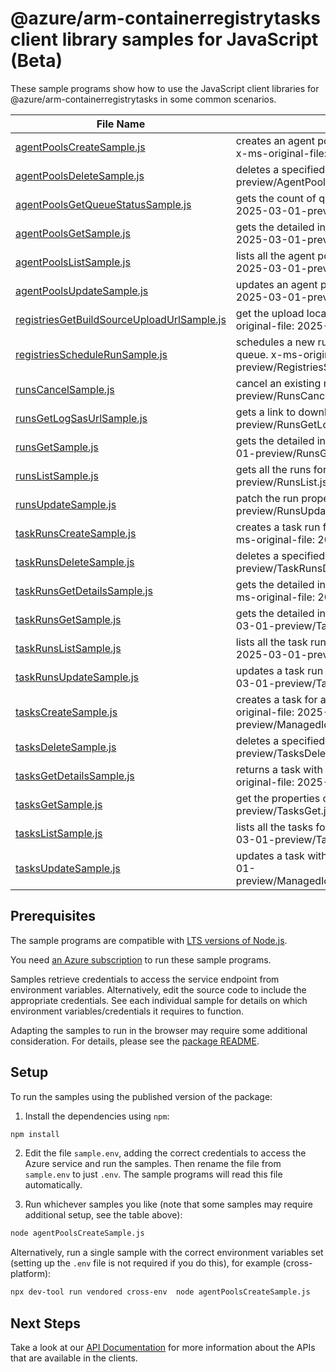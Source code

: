 # @azure/arm-containerregistrytasks client library samples for JavaScript (Beta)

These sample programs show how to use the JavaScript client libraries for @azure/arm-containerregistrytasks in some common scenarios.

| **File Name**                                                                         | **Description**                                                                                                                                                  |
| ------------------------------------------------------------------------------------- | ---------------------------------------------------------------------------------------------------------------------------------------------------------------- |
| [agentPoolsCreateSample.js][agentpoolscreatesample]                                   | creates an agent pool for a container registry with the specified parameters. x-ms-original-file: 2025-03-01-preview/AgentPoolsCreate.json                       |
| [agentPoolsDeleteSample.js][agentpoolsdeletesample]                                   | deletes a specified agent pool resource. x-ms-original-file: 2025-03-01-preview/AgentPoolsDelete.json                                                            |
| [agentPoolsGetQueueStatusSample.js][agentpoolsgetqueuestatussample]                   | gets the count of queued runs for a given agent pool. x-ms-original-file: 2025-03-01-preview/AgentPoolsGetQueueStatus.json                                       |
| [agentPoolsGetSample.js][agentpoolsgetsample]                                         | gets the detailed information for a given agent pool. x-ms-original-file: 2025-03-01-preview/AgentPoolsGet.json                                                  |
| [agentPoolsListSample.js][agentpoolslistsample]                                       | lists all the agent pools for a specified container registry. x-ms-original-file: 2025-03-01-preview/AgentPoolsList.json                                         |
| [agentPoolsUpdateSample.js][agentpoolsupdatesample]                                   | updates an agent pool with the specified parameters. x-ms-original-file: 2025-03-01-preview/AgentPoolsUpdate.json                                                |
| [registriesGetBuildSourceUploadUrlSample.js][registriesgetbuildsourceuploadurlsample] | get the upload location for the user to be able to upload the source. x-ms-original-file: 2025-03-01-preview/RegistriesGetBuildSourceUploadUrl.json              |
| [registriesScheduleRunSample.js][registriesschedulerunsample]                         | schedules a new run based on the request parameters and add it to the run queue. x-ms-original-file: 2025-03-01-preview/RegistriesScheduleRun.json               |
| [runsCancelSample.js][runscancelsample]                                               | cancel an existing run. x-ms-original-file: 2025-03-01-preview/RunsCancel.json                                                                                   |
| [runsGetLogSasUrlSample.js][runsgetlogsasurlsample]                                   | gets a link to download the run logs. x-ms-original-file: 2025-03-01-preview/RunsGetLogSasUrl.json                                                               |
| [runsGetSample.js][runsgetsample]                                                     | gets the detailed information for a given run. x-ms-original-file: 2025-03-01-preview/RunsGet.json                                                               |
| [runsListSample.js][runslistsample]                                                   | gets all the runs for a registry. x-ms-original-file: 2025-03-01-preview/RunsList.json                                                                           |
| [runsUpdateSample.js][runsupdatesample]                                               | patch the run properties. x-ms-original-file: 2025-03-01-preview/RunsUpdate.json                                                                                 |
| [taskRunsCreateSample.js][taskrunscreatesample]                                       | creates a task run for a container registry with the specified parameters. x-ms-original-file: 2025-03-01-preview/TaskRunsCreate.json                            |
| [taskRunsDeleteSample.js][taskrunsdeletesample]                                       | deletes a specified task run resource. x-ms-original-file: 2025-03-01-preview/TaskRunsDelete.json                                                                |
| [taskRunsGetDetailsSample.js][taskrunsgetdetailssample]                               | gets the detailed information for a given task run that includes all secrets. x-ms-original-file: 2025-03-01-preview/TaskRunsGetDetails.json                     |
| [taskRunsGetSample.js][taskrunsgetsample]                                             | gets the detailed information for a given task run. x-ms-original-file: 2025-03-01-preview/TaskRunsGet.json                                                      |
| [taskRunsListSample.js][taskrunslistsample]                                           | lists all the task runs for a specified container registry. x-ms-original-file: 2025-03-01-preview/TaskRunsList.json                                             |
| [taskRunsUpdateSample.js][taskrunsupdatesample]                                       | updates a task run with the specified parameters. x-ms-original-file: 2025-03-01-preview/TaskRunsUpdate.json                                                     |
| [tasksCreateSample.js][taskscreatesample]                                             | creates a task for a container registry with the specified parameters. x-ms-original-file: 2025-03-01-preview/ManagedIdentity/TasksCreate_WithLoginIdentity.json |
| [tasksDeleteSample.js][tasksdeletesample]                                             | deletes a specified task. x-ms-original-file: 2025-03-01-preview/TasksDelete.json                                                                                |
| [tasksGetDetailsSample.js][tasksgetdetailssample]                                     | returns a task with extended information that includes all secrets. x-ms-original-file: 2025-03-01-preview/TasksGetDetails.json                                  |
| [tasksGetSample.js][tasksgetsample]                                                   | get the properties of a specified task. x-ms-original-file: 2025-03-01-preview/TasksGet.json                                                                     |
| [tasksListSample.js][taskslistsample]                                                 | lists all the tasks for a specified container registry. x-ms-original-file: 2025-03-01-preview/TasksList.json                                                    |
| [tasksUpdateSample.js][tasksupdatesample]                                             | updates a task with the specified parameters. x-ms-original-file: 2025-03-01-preview/ManagedIdentity/TasksUpdate_WithKeyVaultCustomCredentials.json              |

## Prerequisites

The sample programs are compatible with [LTS versions of Node.js](https://github.com/nodejs/release#release-schedule).

You need [an Azure subscription][freesub] to run these sample programs.

Samples retrieve credentials to access the service endpoint from environment variables. Alternatively, edit the source code to include the appropriate credentials. See each individual sample for details on which environment variables/credentials it requires to function.

Adapting the samples to run in the browser may require some additional consideration. For details, please see the [package README][package].

## Setup

To run the samples using the published version of the package:

1. Install the dependencies using `npm`:

```bash
npm install
```

2. Edit the file `sample.env`, adding the correct credentials to access the Azure service and run the samples. Then rename the file from `sample.env` to just `.env`. The sample programs will read this file automatically.

3. Run whichever samples you like (note that some samples may require additional setup, see the table above):

```bash
node agentPoolsCreateSample.js
```

Alternatively, run a single sample with the correct environment variables set (setting up the `.env` file is not required if you do this), for example (cross-platform):

```bash
npx dev-tool run vendored cross-env  node agentPoolsCreateSample.js
```

## Next Steps

Take a look at our [API Documentation][apiref] for more information about the APIs that are available in the clients.

[agentpoolscreatesample]: https://github.com/Azure/azure-sdk-for-js/blob/main/sdk/containerregistry/arm-containerregistrytasks/samples/v1-beta/javascript/agentPoolsCreateSample.js
[agentpoolsdeletesample]: https://github.com/Azure/azure-sdk-for-js/blob/main/sdk/containerregistry/arm-containerregistrytasks/samples/v1-beta/javascript/agentPoolsDeleteSample.js
[agentpoolsgetqueuestatussample]: https://github.com/Azure/azure-sdk-for-js/blob/main/sdk/containerregistry/arm-containerregistrytasks/samples/v1-beta/javascript/agentPoolsGetQueueStatusSample.js
[agentpoolsgetsample]: https://github.com/Azure/azure-sdk-for-js/blob/main/sdk/containerregistry/arm-containerregistrytasks/samples/v1-beta/javascript/agentPoolsGetSample.js
[agentpoolslistsample]: https://github.com/Azure/azure-sdk-for-js/blob/main/sdk/containerregistry/arm-containerregistrytasks/samples/v1-beta/javascript/agentPoolsListSample.js
[agentpoolsupdatesample]: https://github.com/Azure/azure-sdk-for-js/blob/main/sdk/containerregistry/arm-containerregistrytasks/samples/v1-beta/javascript/agentPoolsUpdateSample.js
[registriesgetbuildsourceuploadurlsample]: https://github.com/Azure/azure-sdk-for-js/blob/main/sdk/containerregistry/arm-containerregistrytasks/samples/v1-beta/javascript/registriesGetBuildSourceUploadUrlSample.js
[registriesschedulerunsample]: https://github.com/Azure/azure-sdk-for-js/blob/main/sdk/containerregistry/arm-containerregistrytasks/samples/v1-beta/javascript/registriesScheduleRunSample.js
[runscancelsample]: https://github.com/Azure/azure-sdk-for-js/blob/main/sdk/containerregistry/arm-containerregistrytasks/samples/v1-beta/javascript/runsCancelSample.js
[runsgetlogsasurlsample]: https://github.com/Azure/azure-sdk-for-js/blob/main/sdk/containerregistry/arm-containerregistrytasks/samples/v1-beta/javascript/runsGetLogSasUrlSample.js
[runsgetsample]: https://github.com/Azure/azure-sdk-for-js/blob/main/sdk/containerregistry/arm-containerregistrytasks/samples/v1-beta/javascript/runsGetSample.js
[runslistsample]: https://github.com/Azure/azure-sdk-for-js/blob/main/sdk/containerregistry/arm-containerregistrytasks/samples/v1-beta/javascript/runsListSample.js
[runsupdatesample]: https://github.com/Azure/azure-sdk-for-js/blob/main/sdk/containerregistry/arm-containerregistrytasks/samples/v1-beta/javascript/runsUpdateSample.js
[taskrunscreatesample]: https://github.com/Azure/azure-sdk-for-js/blob/main/sdk/containerregistry/arm-containerregistrytasks/samples/v1-beta/javascript/taskRunsCreateSample.js
[taskrunsdeletesample]: https://github.com/Azure/azure-sdk-for-js/blob/main/sdk/containerregistry/arm-containerregistrytasks/samples/v1-beta/javascript/taskRunsDeleteSample.js
[taskrunsgetdetailssample]: https://github.com/Azure/azure-sdk-for-js/blob/main/sdk/containerregistry/arm-containerregistrytasks/samples/v1-beta/javascript/taskRunsGetDetailsSample.js
[taskrunsgetsample]: https://github.com/Azure/azure-sdk-for-js/blob/main/sdk/containerregistry/arm-containerregistrytasks/samples/v1-beta/javascript/taskRunsGetSample.js
[taskrunslistsample]: https://github.com/Azure/azure-sdk-for-js/blob/main/sdk/containerregistry/arm-containerregistrytasks/samples/v1-beta/javascript/taskRunsListSample.js
[taskrunsupdatesample]: https://github.com/Azure/azure-sdk-for-js/blob/main/sdk/containerregistry/arm-containerregistrytasks/samples/v1-beta/javascript/taskRunsUpdateSample.js
[taskscreatesample]: https://github.com/Azure/azure-sdk-for-js/blob/main/sdk/containerregistry/arm-containerregistrytasks/samples/v1-beta/javascript/tasksCreateSample.js
[tasksdeletesample]: https://github.com/Azure/azure-sdk-for-js/blob/main/sdk/containerregistry/arm-containerregistrytasks/samples/v1-beta/javascript/tasksDeleteSample.js
[tasksgetdetailssample]: https://github.com/Azure/azure-sdk-for-js/blob/main/sdk/containerregistry/arm-containerregistrytasks/samples/v1-beta/javascript/tasksGetDetailsSample.js
[tasksgetsample]: https://github.com/Azure/azure-sdk-for-js/blob/main/sdk/containerregistry/arm-containerregistrytasks/samples/v1-beta/javascript/tasksGetSample.js
[taskslistsample]: https://github.com/Azure/azure-sdk-for-js/blob/main/sdk/containerregistry/arm-containerregistrytasks/samples/v1-beta/javascript/tasksListSample.js
[tasksupdatesample]: https://github.com/Azure/azure-sdk-for-js/blob/main/sdk/containerregistry/arm-containerregistrytasks/samples/v1-beta/javascript/tasksUpdateSample.js
[apiref]: https://learn.microsoft.com/javascript/api/@azure/arm-containerregistrytasks?view=azure-node-preview
[freesub]: https://azure.microsoft.com/free/
[package]: https://github.com/Azure/azure-sdk-for-js/tree/main/sdk/containerregistry/arm-containerregistrytasks/README.md
